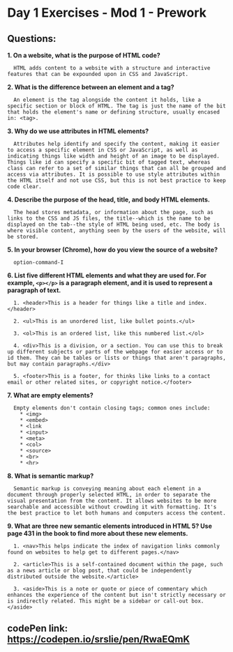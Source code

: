 Day 1 Exercises - Mod 1 - Prework
=================================

## Questions:

**1.  On a website, what is the purpose of HTML code?**

      HTML adds content to a website with a structure and interactive features that can be expounded upon in CSS and JavaScript.

**2.  What is the difference between an element and a tag?**

      An element is the tag alongside the content it holds, like a specific section or block of HTML. The tag is just the name of the bit that holds the element's name or defining structure, usually encased in: <tag>.

**3.  Why do we use attributes in HTML elements?**

      Attributes help identify and specify the content, making it easier to access a specific element in CSS or JavaScript, as well as indicating things like width and height of an image to be displayed. Things like id can specify a specific bit of tagged text, whereas class can refer to a set of similar things that can all be grouped and access via attributes. It is possible to use style attributes within the HTML itself and not use CSS, but this is not best practice to keep code clear.

**4.  Describe the purpose of the head, title, and body HTML elements.**

      The head stores metadata, or information about the page, such as links to the CSS and JS files, the title--which is the name to be displayed on the tab--the style of HTML being used, etc. The body is where visible content, anything seen by the users of the website, will be stored.

**5.  In your browser (Chrome), how do you view the source of a website?**

      option-command-I

**6.  List five different HTML elements and what they are used for. For example, `<p></p>` is a paragraph element, and it is used to represent a paragraph of text.**

      1. <header>This is a header for things like a title and index.</header>

      2. <ul>This is an unordered list, like bullet points.</ul>

      3. <ol>This is an ordered list, like this numbered list.</ol>

      4. <div>This is a division, or a section. You can use this to break up different subjects or parts of the webpage for easier access or to id them. They can be tables or lists or things that aren't paragraphs, but may contain paragraphs.</div>

      5. <footer>This is a footer, for thinks like links to a contact email or other related sites, or copyright notice.</footer>


**7.  What are empty elements?**

      Empty elements don't contain closing tags; common ones include:
        * <img>
        * <embed>
        * <link
        * <input>
        * <meta>
        * <col>
        * <source>
        * <br>
        * <hr>

**8.  What is semantic markup?**

      Semantic markup is conveying meaning about each element in a document through properly selected HTML, in order to separate the visual presentation from the content. It allows websites to be more searchable and accessible without crowding it with formatting. It's the best practice to let both humans and computers access the content.

**9.  What are three new semantic elements introduced in HTML 5? Use page 431 in the book to find more about these new elements.**

      1. <nav>This helps indicate the index of navigation links commonly found on websites to help get to different pages.</nav>

      2. <article>This is a self-contained document within the page, such as a news article or blog post, that could be independently distributed outside the website.</article>

      3. <aside>This is a note or quote or piece of commentary which enhances the experience of the content but isn't strictly necessary or is indirectly related. This might be a sidebar or call-out box.</aside>


## codePen link: https://codepen.io/srslie/pen/RwaEQmK
